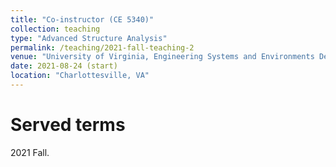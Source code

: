 ```yaml
---
title: "Co-instructor (CE 5340)"
collection: teaching
type: "Advanced Structure Analysis"
permalink: /teaching/2021-fall-teaching-2
venue: "University of Virginia, Engineering Systems and Environments Department (ESE)"
date: 2021-08-24 (start)
location: "Charlottesville, VA"
---
```


Served terms
======
2021 Fall.
